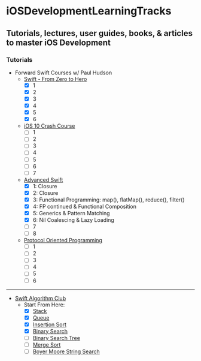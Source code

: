 # iOSDevelopmentLearningTracks
## Tutorials, lectures, user guides, books, & articles to master iOS Development

### Tutorials
- Forward Swift Courses w/ Paul Hudson
  - [Swift - From Zero to Hero](https://forwardcourses.com/workshops/9)
    - [x] 1
    - [x] 2
    - [x] 3
    - [x] 4
    - [x] 5
    - [x] 6

  - [iOS 10 Crash Course](https://forwardcourses.com/workshops/7)
    - [ ] 1
    - [ ] 2
    - [ ] 3
    - [ ] 4
    - [ ] 5
    - [ ] 6
    - [ ] 7

  - [Advanced Swift](https://forwardcourses.com/workshops/8)
    - [x] 1: Closure
    - [x] 2: Closure
    - [x] 3: Functional Programming: map(), flatMap(), reduce(), filter()
    - [x] 4: FP continued & Functional Composition
    - [x] 5: Generics & Pattern Matching
    - [x] 6: Nil Coalescing & Lazy Loading
    - [ ] 7
    - [ ] 8

  - [Protocol Oriented Programming](https://forwardcourses.com/workshops/63)
    - [ ] 1
    - [ ] 2
    - [ ] 3
    - [ ] 4
    - [ ] 5
    - [ ] 6

---

- [Swift Algorithm Club](https://github.com/raywenderlich/swift-algorithm-club)
  - Start From Here:
    - [x] [Stack](https://github.com/raywenderlich/swift-algorithm-club/blob/master/Stack)
    - [x] [Queue](https://github.com/raywenderlich/swift-algorithm-club/blob/master/Queue)
    - [x] [Insertion Sort](https://github.com/raywenderlich/swift-algorithm-club/blob/master/Insertion%20Sort)
    - [x] [Binary Search](https://github.com/raywenderlich/swift-algorithm-club/blob/master/Binary%20Search)
    - [ ] [Binary Search Tree](https://github.com/raywenderlich/swift-algorithm-club/blob/master/Binary%20Search%20Tree)
    - [ ] [Merge Sort](https://github.com/raywenderlich/swift-algorithm-club/blob/master/Merge%20Sort)
    - [ ] [Boyer Moore String Search](https://github.com/raywenderlich/swift-algorithm-club/blob/master/Boyer-Moore)
